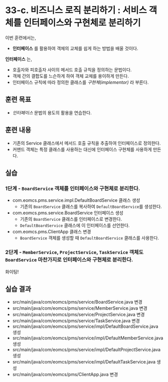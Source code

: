 # 33-c. 비즈니스 로직 분리하기 : 서비스 객체를 인터페이스와 구현체로 분리하기

이번 훈련에서는,
- **인터페이스** 를 활용하여 객체의 교체를 쉽게 하는 방법을 배울 것이다.

**인터페이스** 는,
- 호출자와 피호출자 사이의 메서드 호출 규칙을 정의하는 문법이다.
- 객체 간의 결합도를 느슨하게 하여 객체 교체를 용이하게 만든다.
- 인터페이스 규칙에 따라 정의한 클래스를 *구현체(implementor)* 라 부른다.

## 훈련 목표
- *인터페이스* 문법의 용도의 활용을 연습한다.

## 훈련 내용
- 기존의 Service 클래스에서 메서드 호출 규칙을 추출하여 인터페이스로 정의한다.
- 커맨드 객체는 특정 클래스를 사용하는 대신에 인터페이스 구현체를 사용하게 만든다.

## 실습

### 1단계 - `BoardService` 객체를 인터페이스와 구현체로 분리한다.

- com.eomcs.pms.service.impl.DefaultBoardService 클래스 생성
  - 기존의 `BoardService` 클래스를 복사하여 `DefaultBoardService`를 생성한다.
- com.eomcs.pms.service.BoardService 인터페이스 생성
  - 기존의 `BoardService` 클래스를 인터페이스로 변경한다.
  - `DefaultBoardService` 클래스에 이 인터페이스를 선언한다.
- com.eomcs.pms.ClientApp 클래스 변경
  - `BoardService` 객체를 생성할 때 `DefaultBoardService` 클래스를 사용한다.

### 2단계 - `MemberService`, `ProjectService`, `TaskService` 객체도 `BoardService` 마찬가지로 인터페이스와 구현체로 분리한다.

화이팅!

## 실습 결과
- src/main/java/com/eomcs/pms/service/BoardService.java 변경
- src/main/java/com/eomcs/pms/service/MemberService.java 변경
- src/main/java/com/eomcs/pms/service/ProjectService.java 변경
- src/main/java/com/eomcs/pms/service/TaskService.java 변경
- src/main/java/com/eomcs/pms/service/impl/DefaultBoardService.java 생성
- src/main/java/com/eomcs/pms/service/impl/DefaultMemberService.java 생성
- src/main/java/com/eomcs/pms/service/impl/DefaultProjectService.java 생성
- src/main/java/com/eomcs/pms/service/impl/DefaultTaskService.java 생성
- src/main/java/com/eomcs/pms/ClientApp.java 변경
